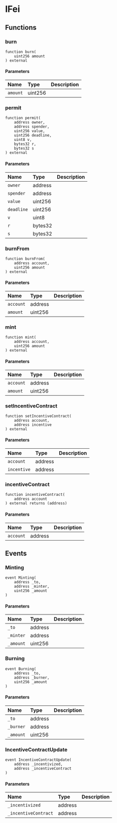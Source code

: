 # IFei

## Functions

### burn

```solidity
function burn(
    uint256 amount
) external
```

#### Parameters

| Name | Type | Description |
| :--- | :--- | :---------- |
| `amount` | uint256 |  |

### permit

```solidity
function permit(
    address owner,
    address spender,
    uint256 value,
    uint256 deadline,
    uint8 v,
    bytes32 r,
    bytes32 s
) external
```

#### Parameters

| Name | Type | Description |
| :--- | :--- | :---------- |
| `owner` | address |  |
| `spender` | address |  |
| `value` | uint256 |  |
| `deadline` | uint256 |  |
| `v` | uint8 |  |
| `r` | bytes32 |  |
| `s` | bytes32 |  |

### burnFrom

```solidity
function burnFrom(
    address account,
    uint256 amount
) external
```

#### Parameters

| Name | Type | Description |
| :--- | :--- | :---------- |
| `account` | address |  |
| `amount` | uint256 |  |

### mint

```solidity
function mint(
    address account,
    uint256 amount
) external
```

#### Parameters

| Name | Type | Description |
| :--- | :--- | :---------- |
| `account` | address |  |
| `amount` | uint256 |  |

### setIncentiveContract

```solidity
function setIncentiveContract(
    address account,
    address incentive
) external
```

#### Parameters

| Name | Type | Description |
| :--- | :--- | :---------- |
| `account` | address |  |
| `incentive` | address |  |

### incentiveContract

```solidity
function incentiveContract(
    address account
) external returns (address)
```

#### Parameters

| Name | Type | Description |
| :--- | :--- | :---------- |
| `account` | address |  |

## Events

### Minting

```solidity
event Minting(
    address _to,
    address _minter,
    uint256 _amount
)
```

#### Parameters

| Name | Type | Description |
| :--- | :--- | :---------- |
| `_to` | address |  |
| `_minter` | address |  |
| `_amount` | uint256 |  |
### Burning

```solidity
event Burning(
    address _to,
    address _burner,
    uint256 _amount
)
```

#### Parameters

| Name | Type | Description |
| :--- | :--- | :---------- |
| `_to` | address |  |
| `_burner` | address |  |
| `_amount` | uint256 |  |
### IncentiveContractUpdate

```solidity
event IncentiveContractUpdate(
    address _incentivized,
    address _incentiveContract
)
```

#### Parameters

| Name | Type | Description |
| :--- | :--- | :---------- |
| `_incentivized` | address |  |
| `_incentiveContract` | address |  |

